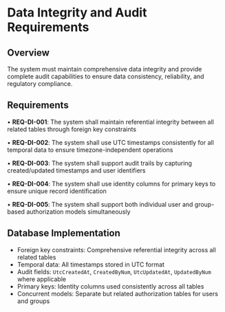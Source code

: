 # Data Integrity and Audit Requirements

## Overview
The system must maintain comprehensive data integrity and provide complete audit capabilities to ensure data consistency, reliability, and regulatory compliance.

## Requirements

• **REQ-DI-001**: The system shall maintain referential integrity between all related tables through foreign key constraints

• **REQ-DI-002**: The system shall use UTC timestamps consistently for all temporal data to ensure timezone-independent operations

• **REQ-DI-003**: The system shall support audit trails by capturing created/updated timestamps and user identifiers

• **REQ-DI-004**: The system shall use identity columns for primary keys to ensure unique record identification

• **REQ-DI-005**: The system shall support both individual user and group-based authorization models simultaneously

## Database Implementation
- Foreign key constraints: Comprehensive referential integrity across all related tables
- Temporal data: All timestamps stored in UTC format
- Audit fields: `UtcCreatedAt`, `CreatedByNum`, `UtcUpdatedAt`, `UpdatedByNum` where applicable
- Primary keys: Identity columns used consistently across all tables
- Concurrent models: Separate but related authorization tables for users and groups
